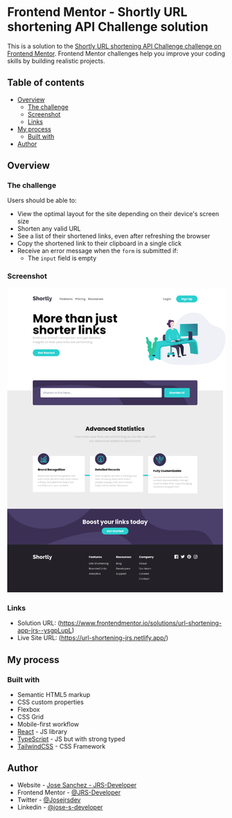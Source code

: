 # Frontend Mentor - Shortly URL shortening API Challenge solution

This is a solution to the [Shortly URL shortening API Challenge challenge on Frontend Mentor](https://www.frontendmentor.io/challenges/url-shortening-api-landing-page-2ce3ob-G). Frontend Mentor challenges help you improve your coding skills by building realistic projects. 

## Table of contents

- [Overview](#overview)
  - [The challenge](#the-challenge)
  - [Screenshot](#screenshot)
  - [Links](#links)
- [My process](#my-process)
  - [Built with](#built-with)
- [Author](#author)

## Overview

### The challenge

Users should be able to:

- View the optimal layout for the site depending on their device's screen size
- Shorten any valid URL
- See a list of their shortened links, even after refreshing the browser
- Copy the shortened link to their clipboard in a single click
- Receive an error message when the `form` is submitted if:
  - The `input` field is empty

### Screenshot

![](./screenshot.png)

### Links

- Solution URL: (https://www.frontendmentor.io/solutions/url-shortening-app-jrs--ysgpLupL)
- Live Site URL: (https://url-shortening-jrs.netlify.app/)

## My process

### Built with

- Semantic HTML5 markup
- CSS custom properties
- Flexbox
- CSS Grid
- Mobile-first workflow
- [React](https://reactjs.org/) - JS library
- [TypeScript](https://www.typescriptlang.org/) - JS but with strong typed
- [TailwindCSS](tailwindcss.com/) - CSS Framework

## Author

- Website - [Jose Sanchez - JRS-Developer](https://jrs-developer.github.io/)
 - Frontend Mentor - [@JRS-Developer](https://www.frontendmentor.io/profile/JRS-Developer)
- Twitter - [@Josejrsdev](https://twitter.com/Josejrsdev/)
 - Linkedin - [@jose-s-developer](https://www.linkedin.com/in/jose-s-developer/)
